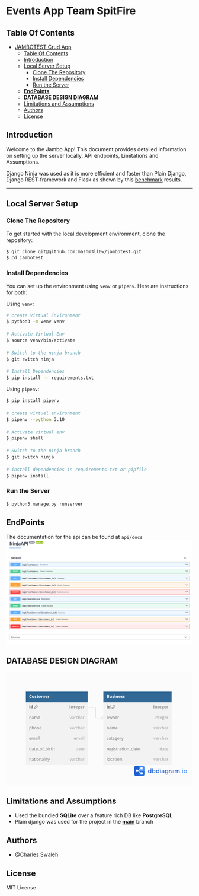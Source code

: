 # Events App Team SpitFire

## Table Of Contents

- [JAMBOTEST Crud App](#jambotest-crud-app)
  - [Table Of Contents](#table-of-contents)
  - [Introduction](#introduction)
  - [Local Server Setup](#local-server-setup)
    - [Clone The Repository](#clone-the-repository)
    - [Install Dependencies](#install-dependencies)
    - [Run the Server](#run-the-server)
  - [**EndPoints**](#endpoints)
  - [**DATABASE DESIGN DIAGRAM**](#database-design-diagram)
  - [Limitations and Assumptions](#limitations-and-assumptions)
  - [Authors](#authors)
  - [License](#license)

## Introduction

Welcome to the Jambo App! This document provides detailed information on setting up the server locally, API endpoints, Limitations and Assumptions.

Django Ninja was used as it is more efficient and faster than Plain Django, Django REST-framework and Flask as shown by this [benchmark](https://github.com/vitalik/django-ninja-benchmarks) results.

---

## Local Server Setup

### Clone The Repository

To get started with the local development environment, clone the repository:

```bash
$ git clone git@github.com:mashm3ll0w/jambotest.git
$ cd jambotest
```

### Install Dependencies

You can set up the environment using `venv` or `pipenv`. Here are instructions for both:

Using `venv`:

```bash
# create Virtual Environment
$ python3 -m venv venv

# Activate Virtual Env
$ source venv/bin/activate

# Switch to the ninja branch
$ git switch ninja

# Install Dependencies
$ pip install -r requirements.txt
```

Using `pipenv`:

```bash
$ pip install pipenv

# create virtuel environment
$ pipenv --python 3.10

# Activate virtual env
$ pipenv shell

# Switch to the ninja branch
$ git switch ninja

# install dependencies in requirements.txt or pipfile
$ pipenv install
```

### Run the Server

```bash
$ python3 manage.py runserver
```

## **EndPoints**

The documentation for the api can be found at `api/docs`
  <img src="JamboPay_Ninja_docs.png" >

## **DATABASE DESIGN DIAGRAM**

  <img src="JamboPay_ERD.png" >

## Limitations and Assumptions

- Used the bundled **SQLite** over a feature rich DB like **PostgreSQL**
- Plain django was used for the project in the [**main**](https://github.com/mashm3ll0w/jambotest/tree/main) branch

## Authors

- [@Charles Swaleh](https://github.com/mashm3ll0w)

## License

MIT License
